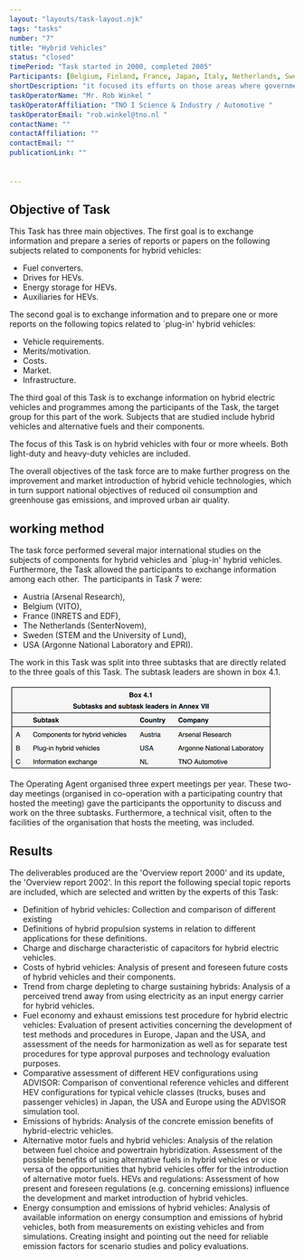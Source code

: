 ```yaml
---
layout: "layouts/task-layout.njk"
tags: "tasks"
number: "7"
title: "Hybrid Vehicles"
status: "closed"
timePeriod: "Task started in 2000, completed 2005"
Participants: [Belgium, Finland, France, Japan, Italy, Netherlands, Sweden, the United States]
shortDescription: "it focused its efforts on those areas where governments are the main actors in research, namely in pre-competitive exploratory research."
taskOperatorName: "Mr. Rob Winkel "
taskOperatorAffiliation: "TNO I Science & Industry / Automotive "
taskOperatorEmail: "rob.winkel@tno.nl "
contactName: ""
contactAffiliation: ""
contactEmail: ""
publicationLink: ""


---
```


## Objective of Task
This Task has three main objectives. The first goal is to exchange information and prepare a series of reports or papers on the following subjects related to components for hybrid vehicles: 

- Fuel converters. 
- Drives for HEVs. 
- Energy storage for HEVs. 
- Auxiliaries for HEVs. 

The second goal is to exchange information and to prepare one or more reports on the following topics related to `plug-in' hybrid vehicles: 

- Vehicle requirements. 
- Merits/motivation. 
- Costs. 
- Market. 
- Infrastructure. 

The third goal of this Task is to exchange information on hybrid electric vehicles and programmes among the participants of the Task, the target group for this part of the work. Subjects that are studied include hybrid vehicles and alternative fuels and their components. 

The focus of this Task is on hybrid vehicles with four or more wheels. Both light-duty and heavy-duty vehicles are included. 

The overall objectives of the task force are to make further progress on the improvement and market introduction of hybrid vehicle technologies, which in turn support national objectives of reduced oil consumption and greenhouse gas emissions, and improved urban air quality. 

## working method
The task force performed several major international studies on the subjects of components for hybrid vehicles and `plug-in' hybrid vehicles. Furthermore, the Task allowed the participants to exchange information among each other.  
The participants in Task 7 were: 
- Austria (Arsenal Research), 
- Belgium (VITO), 
- France (INRETS and EDF), 
- The Netherlands (SenterNovem), 
- Sweden (STEM and the University of Lund), 
- USA (Argonne National Laboratory and EPRI). 

The work in this Task was split into three subtasks that are directly related to the three goals of this Task. The subtask leaders are shown in box 4.1. 

![Subtasks and subtask leaders of task 7](/assets/images/task7-figure_one.png)


The Operating Agent organised three expert meetings per year. These two-day meetings (organised in co-operation with a participating country that hosted the meeting) gave the participants the opportunity to discuss and work on the three subtasks. Furthermore, a technical visit, often to the facilities of the organisation that hosts the meeting, was included. 

## Results
The deliverables produced are the 'Overview report 2000' and its update, the 'Overview report 2002'. In this report the following special topic reports are included, which are selected and written by the experts of this Task: 

- Definition of hybrid vehicles: Collection and comparison of different existing 
- Definitions of hybrid propulsion systems in relation to different applications for these definitions. 
- Charge and discharge characteristic of capacitors for hybrid electric vehicles. 
- Costs of hybrid vehicles: Analysis of present and foreseen future costs of hybrid vehicles and their components. 
- Trend from charge depleting to charge sustaining hybrids: Analysis of a perceived trend away from using electricity as an input energy carrier for hybrid vehicles. 
- Fuel economy and exhaust emissions test procedure for hybrid electric vehicles: Evaluation of present activities concerning the development of test methods and procedures in Europe, Japan and the USA, and assessment of the needs for harmonization as well as for separate test procedures for type approval purposes and technology evaluation purposes. 
- Comparative assessment of different HEV configurations using ADVISOR: Comparison of conventional reference vehicles and different HEV configurations for typical vehicle classes (trucks, buses and passenger vehicles) in Japan, the USA and Europe using the ADVISOR simulation tool. 
- Emissions of hybrids: Analysis of the concrete emission benefits of hybrid-electric vehicles. 
- Alternative motor fuels and hybrid vehicles: Analysis of the relation between fuel choice and powertrain hybridization. Assessment of the possible benefits of using alternative fuels in hybrid vehicles or vice versa of the opportunities that hybrid vehicles offer for the introduction of alternative motor fuels. HEVs and regulations: Assessment of how present and foreseen regulations (e.g. concerning emissions) influence the development and market introduction of hybrid vehicles. 
- Energy consumption and emissions of hybrid vehicles: Analysis of available information on energy consumption and emissions of hybrid vehicles, both from measurements on existing vehicles and from simulations. Creating insight and pointing out the need for reliable emission factors for scenario studies and policy evaluations. 